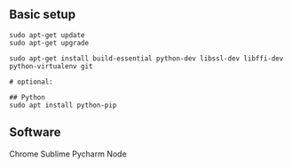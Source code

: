 ## Basic setup

```shell
sudo apt-get update
sudo apt-get upgrade

sudo apt-get install build-essential python-dev libssl-dev libffi-dev python-virtualenv git

# optional:

## Python
sudo apt install python-pip

```
## Software

Chrome
Sublime
Pycharm
Node